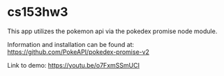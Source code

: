 # cs153hw3

This app utilizes the pokemon api via the pokedex promise node module.

Information and installation can be found at: https://github.com/PokeAPI/pokedex-promise-v2

Link to demo: https://youtu.be/o7FxmSSmUCI
